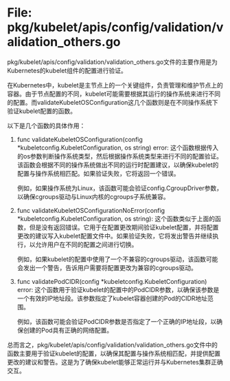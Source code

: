 # File: pkg/kubelet/apis/config/validation/validation_others.go

pkg/kubelet/apis/config/validation/validation_others.go文件的主要作用是为Kubernetes的kubelet组件的配置进行验证。

在Kubernetes中，kubelet是主节点上的一个关键组件，负责管理和维护节点上的容器。由于节点配置的不同，kubelet可能需要根据其运行的操作系统来进行不同的配置。而validateKubeletOSConfiguration这几个函数则是在不同操作系统下验证kubelet配置的函数。

以下是几个函数的具体作用：
1. func validateKubeletOSConfiguration(config *kubeletconfig.KubeletConfiguration, os string) error:
   这个函数根据传入的os参数判断操作系统类型，然后根据操作系统类型来进行不同的配置验证。该函数会根据不同的操作系统做出不同的运行时配置建议，以确保kubelet的配置与操作系统相匹配。如果验证失败，它将返回一个错误。

   例如，如果操作系统为Linux，该函数可能会验证config.CgroupDriver参数，以确保cgroups驱动与Linux内核的cgroups子系统兼容。

2. func validateKubeletOSConfigurationNoError(config *kubeletconfig.KubeletConfiguration, os string):
   这个函数类似于上面的函数，但是没有返回错误。它用于在配置更改期间验证kubelet配置，并将配置更改的建议写入kubelet配置文件中。如果验证失败，它将发出警告并继续执行，以允许用户在不同的配置之间进行切换。

   例如，如果kubelet的配置中使用了一个不兼容的cgroups驱动，该函数可能会发出一个警告，告诉用户需要将配置更改为兼容的cgroups驱动。

3. func validatePodCIDR(config *kubeletconfig.KubeletConfiguration) error:
   这个函数用于验证kubelet的配置中的PodCIDR参数，以确保该参数是一个有效的IP地址段。该参数指定了kubelet容器创建的Pod的CIDR地址范围。

   例如，该函数可能会验证PodCIDR参数是否指定了一个正确的IP地址段，以确保创建的Pod具有正确的网络配置。

总而言之，pkg/kubelet/apis/config/validation/validation_others.go文件中的函数主要用于验证kubelet的配置，以确保其配置与操作系统相匹配，并提供配置更改的建议和警告。这是为了确保kubelet能够正常运行并与Kubernetes集群正确交互。


